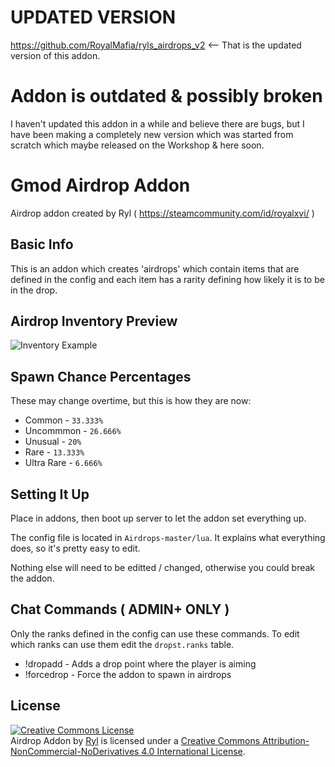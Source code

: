 # UPDATED VERSION

https://github.com/RoyalMafia/ryls_airdrops_v2 <-- That is the updated version of this addon.

# Addon is outdated & possibly broken
I haven't updated this addon in a while and believe there are bugs, but I have been making a completely new version 
which was started from scratch which maybe released on the Workshop & here soon.

# Gmod Airdrop Addon
Airdrop addon created by Ryl ( https://steamcommunity.com/id/royalxvi/ ) 

## Basic Info

This is an addon which creates 'airdrops' which contain items that are defined in the config and 
each item has a rarity defining how likely it is to be in the drop.

## Airdrop Inventory Preview

![Inventory Example](https://i.gyazo.com/a47b22569d75104fbc36d27307f72132.png)

## Spawn Chance Percentages
These may change overtime, but this is how they are now:
- Common      - `33.333%`
- Uncommmon   - `26.666%`
- Unusual     - `20%`
- Rare        - `13.333%`
- Ultra Rare  - `6.666%`

## Setting It Up
Place in addons, then boot up server to let the addon set everything up.

The config file is located in `Airdrops-master/lua`.
It explains what everything does, so it's pretty easy to edit.

Nothing else will need to be editted / changed, otherwise you could
break the addon.

## Chat Commands ( ADMIN+ ONLY ) 
Only the ranks defined in the config can use these commands. To edit which ranks can
use them edit the `dropst.ranks` table. 
- !dropadd   - Adds a drop point where the player is aiming
- !forcedrop - Force the addon to spawn in airdrops 

## License

<a rel="license" href="http://creativecommons.org/licenses/by-nc-nd/4.0/"><img alt="Creative Commons License" style="border-width:0" src="https://i.creativecommons.org/l/by-nc-nd/4.0/88x31.png" /></a><br /><span xmlns:dct="http://purl.org/dc/terms/" href="http://purl.org/dc/dcmitype/InteractiveResource" property="dct:title" rel="dct:type">Airdrop Addon</span> by <a xmlns:cc="http://creativecommons.org/ns#" href="https://steamcommunity.com/id/royalxvi/" property="cc:attributionName" rel="cc:attributionURL">Ryl</a> is licensed under a <a rel="license" href="http://creativecommons.org/licenses/by-nc-nd/4.0/">Creative Commons Attribution-NonCommercial-NoDerivatives 4.0 International License</a>.
